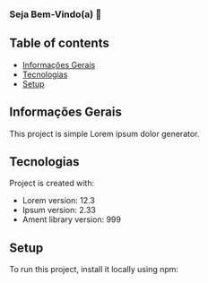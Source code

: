 ### Seja Bem-Vindo(a) 👋

## Table of contents
* [Informações Gerais](#Imformações-Gerais)
* [Tecnologias ](#Tecnologias)
* [Setup](#setup)

## Informações Gerais
This project is simple Lorem ipsum dolor generator.
	
## Tecnologias
Project is created with:
* Lorem version: 12.3
* Ipsum version: 2.33
* Ament library version: 999
	
## Setup
To run this project, install it locally using npm:


